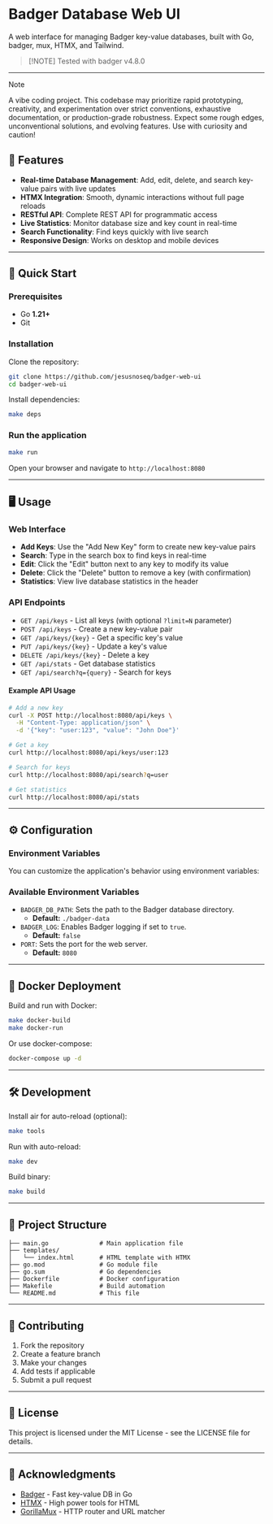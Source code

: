 # Badger Database Web UI

A web interface for managing Badger key-value databases, built with Go, badger, mux, HTMX, and Tailwind.

> [!NOTE] Tested with badger v4.8.0

---
> [!NOTE]
> A vibe coding project.
> This codebase may prioritize rapid prototyping, creativity, and experimentation over strict conventions, exhaustive documentation, or production-grade robustness.
> Expect some rough edges, unconventional solutions, and evolving features. Use with curiosity and caution!

## 🚀 Features

- **Real-time Database Management**: Add, edit, delete, and search key-value pairs with live updates
- **HTMX Integration**: Smooth, dynamic interactions without full page reloads
- **RESTful API**: Complete REST API for programmatic access
- **Live Statistics**: Monitor database size and key count in real-time
- **Search Functionality**: Find keys quickly with live search
- **Responsive Design**: Works on desktop and mobile devices

---

## 🏁 Quick Start

### Prerequisites

- Go **1.21+**
- Git

### Installation

Clone the repository:

```bash
git clone https://github.com/jesusnoseq/badger-web-ui
cd badger-web-ui
```

Install dependencies:

```bash
make deps
```

### Run the application

```bash
make run
```

Open your browser and navigate to `http://localhost:8080`

---

## 🖥️ Usage

### Web Interface

- **Add Keys**: Use the "Add New Key" form to create new key-value pairs
- **Search**: Type in the search box to find keys in real-time
- **Edit**: Click the "Edit" button next to any key to modify its value
- **Delete**: Click the "Delete" button to remove a key (with confirmation)
- **Statistics**: View live database statistics in the header

### API Endpoints

- `GET /api/keys` - List all keys (with optional `?limit=N` parameter)
- `POST /api/keys` - Create a new key-value pair
- `GET /api/keys/{key}` - Get a specific key's value
- `PUT /api/keys/{key}` - Update a key's value
- `DELETE /api/keys/{key}` - Delete a key
- `GET /api/stats` - Get database statistics
- `GET /api/search?q={query}` - Search for keys

#### Example API Usage

```bash
# Add a new key
curl -X POST http://localhost:8080/api/keys \
  -H "Content-Type: application/json" \
  -d '{"key": "user:123", "value": "John Doe"}'

# Get a key
curl http://localhost:8080/api/keys/user:123

# Search for keys
curl http://localhost:8080/api/search?q=user

# Get statistics
curl http://localhost:8080/api/stats
```

---

## ⚙️ Configuration

### Environment Variables

You can customize the application's behavior using environment variables:

### Available Environment Variables

- `BADGER_DB_PATH`: Sets the path to the Badger database directory.
  - **Default:** `./badger-data`
- `BADGER_LOG`: Enables Badger logging if set to `true`.
  - **Default:** `false`
- `PORT`: Sets the port for the web server.
  - **Default:** `8080`

---

## 🐳 Docker Deployment

Build and run with Docker:

```bash
make docker-build
make docker-run
```

Or use docker-compose:

```bash
docker-compose up -d
```

---

## 🛠️ Development

Install air for auto-reload (optional):

```bash
make tools
```

Run with auto-reload:

```bash
make dev
```

Build binary:

```bash
make build
```

---

## 📁 Project Structure

```
├── main.go              # Main application file
├── templates/
│   └── index.html       # HTML template with HTMX
├── go.mod               # Go module file
├── go.sum               # Go dependencies
├── Dockerfile           # Docker configuration
├── Makefile             # Build automation
└── README.md            # This file
```

---

## 🤝 Contributing

1. Fork the repository
2. Create a feature branch
3. Make your changes
4. Add tests if applicable
5. Submit a pull request

---

## 📜 License

This project is licensed under the MIT License - see the LICENSE file for details.

---

## 🙏 Acknowledgments

- [Badger](https://github.com/dgraph-io/badger) - Fast key-value DB in Go
- [HTMX](https://htmx.org/) - High power tools for HTML
- [GorillaMux](https://github.com/gorilla/mux) - HTTP router and URL matcher
